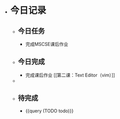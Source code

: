 - # 今日记录
	- ## 今日任务
		- 完成MSCSE课后作业
	- ##  今日完成
		- 完成课后作业 [[第二课：Text Editor（vim）]]
	-
	- ## 待完成
		- {{query (TODO todo)}}